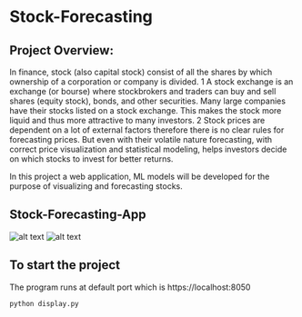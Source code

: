 # Stock-Forecasting

## Project Overview:
In finance, stock (also capital stock) consist of all the shares by which ownership of a corporation or company
is divided. 1 A stock exchange is an exchange (or bourse) where stockbrokers and traders can buy and sell shares
(equity stock), bonds, and other securities. Many large companies have their stocks listed on a stock exchange. This
makes the stock more liquid and thus more attractive to many investors. 2 Stock prices are dependent on a lot of
external factors therefore there is no clear rules for forecasting prices. But even with their volatile nature forecasting,
with correct price visualization and statistical modeling, helps investors decide on which stocks to invest for better
returns.

In this project a web application, ML models will be developed for the purpose of
visualizing and forecasting stocks.

## Stock-Forecasting-App

![alt text](images/[branch]/1.jpg?raw=true)
![alt text](images/[branch]/2.jpg?raw=true)


## To start the project
The program runs at default port which is https://localhost:8050

```
python display.py
```

